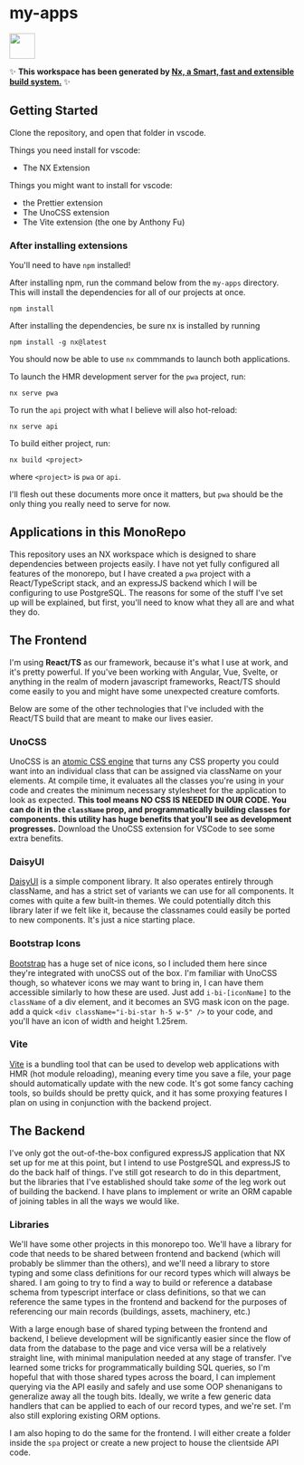 # my-apps

<a alt="Nx logo" href="https://nx.dev" target="_blank" rel="noreferrer"><img src="https://raw.githubusercontent.com/nrwl/nx/master/images/nx-logo.png" width="45"></a>

✨ **This workspace has been generated by [Nx, a Smart, fast and extensible build system.](https://nx.dev)** ✨

## Getting Started

Clone the repository, and open that folder in vscode.

Things you need install for vscode:

-   The NX Extension

Things you might want to install for vscode:

-   the Prettier extension
-   The UnoCSS extension
-   The Vite extension (the one by Anthony Fu)

### After installing extensions

You'll need to have `npm` installed!

After installing npm, run the command below from the `my-apps` directory. This will install the dependencies for all of our projects at once.

```
npm install
```

After installing the dependencies, be sure nx is installed by running

```
npm install -g nx@latest
```

You should now be able to use `nx` commmands to launch both applications.

To launch the HMR development server for the `pwa` project, run:

```
nx serve pwa
```

To run the `api` project with what I believe will also hot-reload:

```
nx serve api
```

To build either project, run:

```
nx build <project>
```

where `<project>` is `pwa` or `api`.

I'll flesh out these documents more once it matters, but `pwa` should be the only thing you really need to serve for now.

## Applications in this MonoRepo

This repository uses an NX workspace which is designed to share dependencies between projects easily. I have not yet fully configured all features of the monorepo, but I have created a `pwa` project with a React/TypeScript stack, and an expressJS backend which I will be configuring to use PostgreSQL. The reasons for some of the stuff I've set up will be explained, but first, you'll need to know what they all are and what they do.

## The Frontend

I'm using **React/TS** as our framework, because it's what I use at work, and it's pretty powerful. If you've been working with Angular, Vue, Svelte, or anything in the realm of modern javascript frameworks, React/TS should come easily to you and might have some unexpected creature comforts.

Below are some of the other technologies that I've included with the React/TS build that are meant to make our lives easier.

### UnoCSS

UnoCSS is an [atomic CSS engine](https://unocss.dev/interactive/) that turns any CSS property you could want into an individual class that can be assigned via className on your elements. At compile time, it evaluates all the classes you're using in your code and creates the minimum necessary stylesheet for the application to look as expected. **This tool means NO CSS IS NEEDED IN OUR CODE. You can do it in the `className` prop, and programmatically building classes for components. this utility has huge benefits that you'll see as development progresses.** Download the UnoCSS extension for VSCode to see some extra benefits.

### DaisyUI

[DaisyUI](https://daisyui.com/) is a simple component library. It also operates entirely through className, and has a strict set of variants we can use for all components. It comes with quite a few built-in themes. We could potentially ditch this library later if we felt like it, because the classnames could easily be ported to new components. It's just a nice starting place.

### Bootstrap Icons

[Bootstrap](https://icons.getbootstrap.com/) has a huge set of nice icons, so I included them here since they're integrated with unoCSS out of the box. I'm familiar with UnoCSS though, so whatever icons we may want to bring in, I can have them accessible similarly to how these are used. Just add `i-bi-[iconName]` to the `className` of a div element, and it becomes an SVG mask icon on the page. add a quick `<div className="i-bi-star h-5 w-5" />` to your code, and you'll have an icon of width and height 1.25rem.

### Vite

[Vite](https://vitejs.dev/) is a bundling tool that can be used to develop web applications with HMR (hot module reloading), meaning every time you save a file, your page should automatically update with the new code. It's got some fancy caching tools, so builds should be pretty quick, and it has some proxying features I plan on using in conjunction with the backend project.

## The Backend

I've only got the out-of-the-box configured expressJS application that NX set up for me at this point, but I intend to use PostgreSQL and expressJS to do the back half of things. I've still got research to do in this department, but the libraries that I've established should take *some* of the leg work out of building the backend. I have plans to implement or write an ORM capable of joining tables in all the ways we would like.

### Libraries

We'll have some other projects in this monorepo too. We'll have a library for code that needs to be shared between frontend and backend (which will probably be slimmer than the others), and we'll need a library to store typing and some class definitions for our record types which will always be shared. I am going to try to find a way to build or reference a database schema from typescript interface or class definitions, so that we can reference the same types in the frontend and backend for the purposes of referencing our main records (buildings, assets, machinery, etc.)

With a large enough base of shared typing between the frontend and backend, I believe development will be significantly easier since the flow of data from the database to the page and vice versa will be a relatively straight line, with minimal manipulation needed at any stage of transfer. I've learned some tricks for programmatically building SQL queries, so I'm hopeful that with those shared types across the board, I can implement querying via the API easily and safely and use some OOP shenanigans to generalize away all the tough bits. Ideally, we write a few generic data handlers that can be applied to each of our record types, and we're set. I'm also still exploring existing ORM options.

I am also hoping to do the same for the frontend. I will either create a folder inside the `spa` project or create a new project to house the clientside API code.